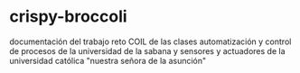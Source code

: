# crispy-broccoli
documentación del trabajo reto COIL de las clases automatización y control de procesos de la universidad de la sabana y sensores y actuadores de la universidad católica "nuestra señora de la asunción"

